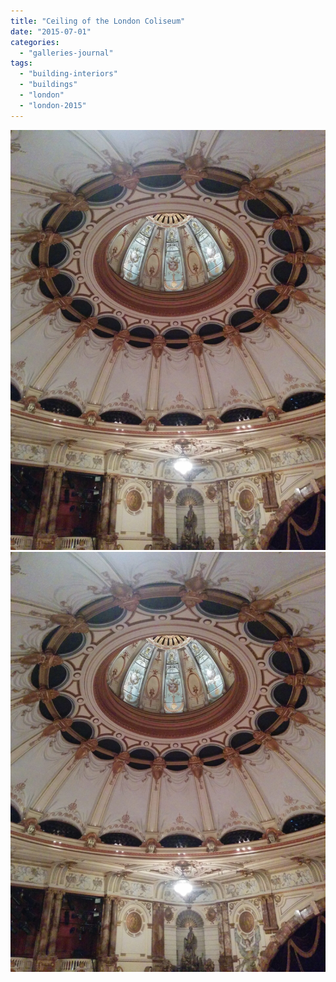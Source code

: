 ```yaml
---
title: "Ceiling of the London Coliseum"
date: "2015-07-01"
categories: 
  - "galleries-journal"
tags: 
  - "building-interiors"
  - "buildings"
  - "london"
  - "london-2015"
---
```


[![](images/IMG_20150701_210752-scaled.jpg)](images/IMG_20150701_210752-scaled.jpg)
[![](images/IMG_20150701_210752-scaled.jpg)](images/IMG_20150701_210752-scaled.jpg)
